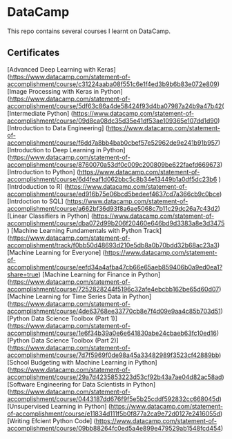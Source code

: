 # DataCamp
This repo contains several courses I learnt on DataCamp.

## Certificates

[Advanced Deep Learning with Keras] (https://www.datacamp.com/statement-of-accomplishment/course/c31224aaba08f551c6e1f4ed3b9b6b83e072e809)
[Image Processing with Keras in Python] (https://www.datacamp.com/statement-of-accomplishment/course/5df63c86a4de58424f93d4ba07987a24b9a47b42(
[Intermediate Python] (https://www.datacamp.com/statement-of-accomplishment/course/09d8ca08dc35d35e41df53ae109365e107dd1d90)
[Introduction to Data Engineering] (https://www.datacamp.com/statement-of-accomplishment/course/f6dd7a8bb4bab0cbef57e52962de9e241b91b957)
[Introduction to Deep Learning in Python] (https://www.datacamp.com/statement-of-accomplishment/course/8760070a53df0c009c200809be622faefd669673)
[Introduction to Python] (https://www.datacamp.com/statement-of-accomplishment/course/6d4feaf1d062bbc5c8b34e13449b1a0df5dc23b6
)
[Intrdoduction to R] (https://www.datacamp.com/statement-of-accomplishment/course/ed916b75e06bcd5bedeef4637cd7a366cb9c0bce)
[Intrdoction to SQL] (https://www.datacamp.com/statement-of-accomplishment/course/a662bf36d93f8a6ae5068c7b11c29dc26a7c43d2)
[Linear Classifiers in Python] (https://www.datacamp.com/statement-of-accomplishment/course/dba072d99b206f20460e646bd9d3383a8e3d3475)
[Machine Learning Fundamentals with Python Track] (https://www.datacamp.com/statement-of-accomplishment/track/f0bb50d48693d210e5db8a0b70bdd32b68ac23a3)
[Machine Learning for Everyone] (https://www.datacamp.com/statement-of-accomplishment/course/eefd34a4afba47cb66e65aeb859406b0a9ed0ea1?share=true)
[Machine Learning for Finance in Python] (https://www.datacamp.com/statement-of-accomplishment/course/7252828244f5196c32afe4ebcbb162be65d60d07)
[Machine Learning for Time Series Data in Python] (https://www.datacamp.com/statement-of-accomplishment/course/4de63768ee33770cb8e7f4d09e9aa4c85b703d51)
[Python Data Science Toolbox (Part 1)] (https://www.datacamp.com/statement-of-accomplishment/course/1e6f34b39a0e6e641830abe24cbaeb63fc10ed16)
[Python Data Science Toolbox (Part 2)] (https://www.datacamp.com/statement-of-accomplishment/course/7d7f5969f0de98a45a33482989f3523cf42889bb)
[School Budgeting with Machine Learning in Python] (https://www.datacamp.com/statement-of-accomplishment/course/29a7d4235853223d53cf92b43a7ae04d82ac58ad)
[Software Engineering for Data Scientists in Python] (https://www.datacamp.com/statement-of-accomplishment/course/0443187dd676f9f5e5b25cddf592832cc668045d)
[Unsupervised Learning in Python] (https://www.datacamp.com/statement-of-accomplishment/course/e11834d111f5b0f877a2ca9e72d0127e2416055d)
[Writing Efcient Python Code] (https://www.datacamp.com/statement-of-accomplishment/course/09bb88264fc0ed5a4e899e479529ab1548fcd454) 
